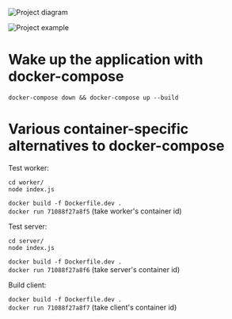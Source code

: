 ![Project diagram](https://github.com/sugalvojau/js-docker-multi-container-application/blob/master/README-diagram.png)  

![Project example](https://github.com/sugalvojau/js-docker-multi-container-application/blob/master/README-example.png)  


# Wake up the application with docker-compose  
`docker-compose down && docker-compose up --build`  


# Various container-specific alternatives to docker-compose

Test worker:

`cd worker/`  
`node index.js`  

`docker build -f Dockerfile.dev .`  
`docker run 71088f27a8f5` (take worker's container id)    


Test server:  

`cd server/`  
`node index.js`  

`docker build -f Dockerfile.dev .`  
`docker run 71088f27a8f6` (take server's container id)    

Build client:  
  
`docker build -f Dockerfile.dev .`  
`docker run 71088f27a8f7` (take client's container id)    
